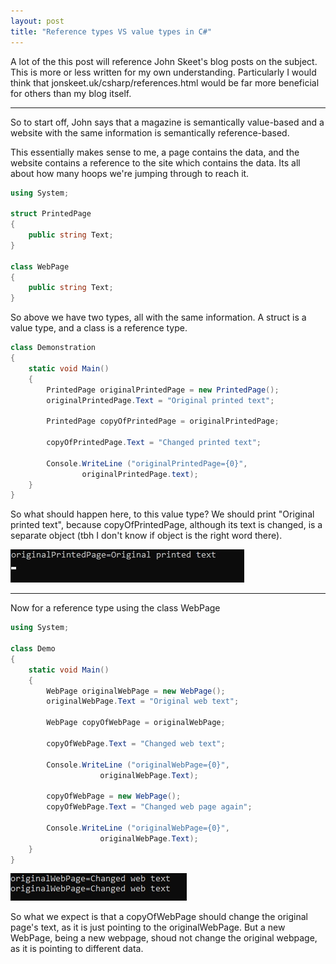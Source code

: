 ```yaml
---
layout: post
title: "Reference types VS value types in C#"
---
```


A lot of the this post will reference John Skeet's blog posts on the subject. This is more or less written for my own understanding. Particularly I would think that jonskeet.uk/csharp/references.html would be far more beneficial for others than my blog itself.

---

So to start off, John says that a magazine is semantically value-based and a website with the same information is semantically reference-based.

This essentially makes sense to me, a page contains the data, and the website contains a reference to the site which contains the data. Its all about how many hoops we're jumping through to reach it.

```cs
using System;

struct PrintedPage
{
	public string Text;
}

class WebPage
{
	public string Text;
}
```

So above we have two types, all with the same information. A struct is a value type, and a class is a reference type.

```cs
class Demonstration
{
	static void Main()
	{
		PrintedPage originalPrintedPage = new PrintedPage();
		originalPrintedPage.Text = "Original printed text";

		PrintedPage copyOfPrintedPage = originalPrintedPage;

		copyOfPrintedPage.Text = "Changed printed text";

		Console.WriteLine ("originalPrintedPage={0}",
				originalPrintedPage.text);
	}
}
```

So what should happen here, to this value type? We should print "Original printed text", because copyOfPrintedPage, although its text is changed, is a separate object (tbh I don't know if object is the right word there).

![originalPrintedPage=Original printed text](/assets/ref-value-types-post/valueTypePrintOut.jpg)

---

Now for a reference type using the class WebPage

```cs
using System;

class Demo
{
	static void Main()
	{
		WebPage originalWebPage = new WebPage();
		originalWebPage.Text = "Original web text";

		WebPage copyOfWebPage = originalWebPage;

		copyOfWebPage.Text = "Changed web text";

		Console.WriteLine ("originalWebPage={0}",
					originalWebPage.Text);

		copyOfWebPage = new WebPage();
		copyOfWebPage.Text = "Changed web page again";

		Console.WriteLine ("originalWebPage={0}",
					originalWebPage.Text);
	}
}
```


![originalWebPage=Original printed text](/assets/ref-value-types-post/ref_types_output.jpg)

So what we expect is that a copyOfWebPage should change the original page's text, as it is just pointing to the originalWebPage. But a new WebPage, being a new webpage, shoud not change the original webpage, as it is pointing to different data.
